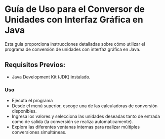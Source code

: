 # Guía de Uso para el Conversor de Unidades con Interfaz Gráfica en Java

Esta guía proporciona instrucciones detalladas sobre cómo utilizar el programa de conversión de unidades con interfaz gráfica en Java.

## Requisitos Previos:
- Java Development Kit (JDK) instalado.

### Uso
- Ejecuta el programa
- Desde el menú superior, escoge una de las calculadoras de conversión disponibles.
- Ingresa los valores y selecciona las unidades deseadas tanto de entrada como de salida (la conversión se realiza automáticamente).
- Explora las diferentes ventanas internas para realizar múltiples conversiones simultáneas.